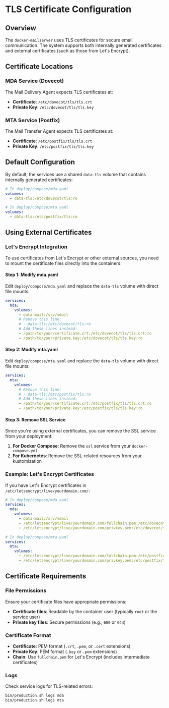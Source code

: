 # TLS Certificate Configuration

## Overview

The `docker-mailserver` uses TLS certificates for secure email communication. The system supports both internally generated certificates and external certificates (such as those from Let's Encrypt).

## Certificate Locations

### MDA Service (Dovecot)

The Mail Delivery Agent expects TLS certificates at:
- **Certificate**: `/etc/dovecot/tls/tls.crt`
- **Private Key**: `/etc/dovecot/tls/tls.key`

### MTA Service (Postfix)

The Mail Transfer Agent expects TLS certificates at:
- **Certificate**: `/etc/postfix/tls/tls.crt`
- **Private Key**: `/etc/postfix/tls/tls.key`

## Default Configuration

By default, the services use a shared `data-tls` volume that contains internally generated certificates:

```yaml
# In deploy/compose/mda.yaml
volumes:
  - data-tls:/etc/dovecot/tls:ro

# In deploy/compose/mta.yaml
volumes:
  - data-tls:/etc/postfix/tls:ro
```

## Using External Certificates

### Let's Encrypt Integration

To use certificates from Let's Encrypt or other external sources, you need to mount the certificate files directly into the containers.

#### Step 1: Modify mda.yaml

Edit `deploy/compose/mda.yaml` and replace the `data-tls` volume with direct file mounts:

```yaml
services:
  mda:
    volumes:
      - data-mail:/srv/vmail
      # Remove this line:
      # - data-tls:/etc/dovecot/tls:ro
      # Add these lines instead:
      - /path/to/your/certificate.crt:/etc/dovecot/tls/tls.crt:ro
      - /path/to/your/private.key:/etc/dovecot/tls/tls.key:ro
```

#### Step 2: Modify mta.yaml

Edit `deploy/compose/mta.yaml` and replace the `data-tls` volume with direct file mounts:

```yaml
services:
  mta:
    volumes:
      # Remove this line:
      # - data-tls:/etc/postfix/tls:ro
      # Add these lines instead:
      - /path/to/your/certificate.crt:/etc/postfix/tls/tls.crt:ro
      - /path/to/your/private.key:/etc/postfix/tls/tls.key:ro
```

#### Step 3: Remove SSL Service

Since you're using external certificates, you can remove the SSL service from your deployment:

1. **For Docker Compose**: Remove the `ssl` service from your `docker-compose.yml`
2. **For Kubernetes**: Remove the SSL-related resources from your kustomization

### Example: Let's Encrypt Certificates

If you have Let's Encrypt certificates in `/etc/letsencrypt/live/yourdomain.com/`:

```yaml
# In deploy/compose/mda.yaml
services:
  mda:
    volumes:
      - data-mail:/srv/vmail
      - /etc/letsencrypt/live/yourdomain.com/fullchain.pem:/etc/dovecot/tls/tls.crt:ro
      - /etc/letsencrypt/live/yourdomain.com/privkey.pem:/etc/dovecot/tls/tls.key:ro

# In deploy/compose/mta.yaml
services:
  mta:
    volumes:
      - /etc/letsencrypt/live/yourdomain.com/fullchain.pem:/etc/postfix/tls/tls.crt:ro
      - /etc/letsencrypt/live/yourdomain.com/privkey.pem:/etc/postfix/tls/tls.key:ro
```

## Certificate Requirements

### File Permissions

Ensure your certificate files have appropriate permissions:
- **Certificate files**: Readable by the container user (typically `root` or the service user)
- **Private key files**: Secure permissions (e.g., `600` or `644`)

### Certificate Format

- **Certificate**: PEM format (`.crt`, `.pem`, or `.cert` extensions)
- **Private Key**: PEM format (`.key` or `.pem` extensions)
- **Chain**: Use `fullchain.pem` for Let's Encrypt (includes intermediate certificates)

### Logs

Check service logs for TLS-related errors:
```bash
bin/production.sh logs mda
bin/production.sh logs mta
```
